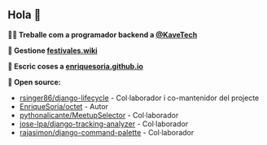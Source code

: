 ## Hola 👋

**👨‍🔧 Treballe com a programador backend a [@KaveTech](https://github.com/KaveTech)**

**🎫 Gestione [festivales.wiki](https://festivales.wiki)**

**📝 Escric coses a [enriquesoria.github.io](https://enriquesoria.github.io/)**

**👥 Open source:**
 - [rsinger86/django-lifecycle](https://github.com/rsinger86/django-lifecycle/pulls/EnriqueSoria) - Col·laborador i co-mantenidor del projecte
 - [EnriqueSoria/octet](https://github.com/EnriqueSoria/octet) - Autor
 - [pythonalicante/MeetupSelector](https://github.com/pythonalicante/MeetupSelector/pulls/EnriqueSoria) - Col·laborador
 - [jose-lpa/django-tracking-analyzer](https://github.com/jose-lpa/django-tracking-analyzer/pulls?q=is%3Apr+author%3AEnriqueSoria+is%3Amerged+) - Col·laborador
 - [rajasimon/django-command-palette](https://github.com/rajasimon/django-command-palette/pulls/EnriqueSoria/?q=is%3Apr+is%3Aclosed) - Col·laborador
